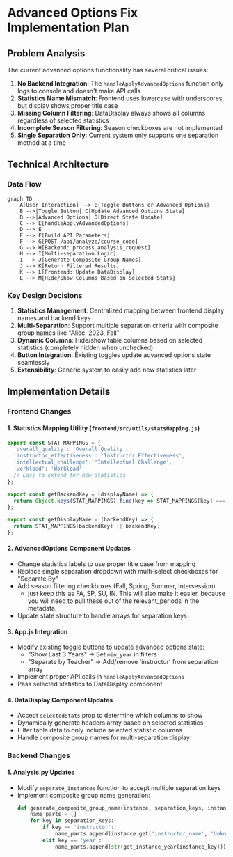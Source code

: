 
# Advanced Options Fix Implementation Plan

## Problem Analysis

The current advanced options functionality has several critical issues:

1. **No Backend Integration**: The `handleApplyAdvancedOptions` function only logs to console and doesn't make API calls
2. **Statistics Name Mismatch**: Frontend uses lowercase with underscores, but display shows proper title case
3. **Missing Column Filtering**: DataDisplay always shows all columns regardless of selected statistics
4. **Incomplete Season Filtering**: Season checkboxes are not implemented
5. **Single Separation Only**: Current system only supports one separation method at a time

## Technical Architecture

### Data Flow

```mermaid
graph TD
    A[User Interaction] --> B{Toggle Buttons or Advanced Options}
    B -->|Toggle Button| C[Update Advanced Options State]
    B -->|Advanced Options| D[Direct State Update]
    C --> E[handleApplyAdvancedOptions]
    D --> E
    E --> F[Build API Parameters]
    F --> G[POST /api/analyze/course_code]
    G --> H[Backend: process_analysis_request]
    H --> I[Multi-separation Logic]
    I --> J[Generate Composite Group Names]
    J --> K[Return Filtered Results]
    K --> L[Frontend: Update DataDisplay]
    L --> M[Hide/Show Columns Based on Selected Stats]
```

### Key Design Decisions

1. **Statistics Management**: Centralized mapping between frontend display names and backend keys
2. **Multi-Separation**: Support multiple separation criteria with composite group names like "Alice, 2023, Fall"
3. **Dynamic Columns**: Hide/show table columns based on selected statistics (completely hidden when unchecked)
4. **Button Integration**: Existing toggles update advanced options state seamlessly
5. **Extensibility**: Generic system to easily add new statistics later

## Implementation Details

### Frontend Changes

#### 1. Statistics Mapping Utility (`frontend/src/utils/statsMapping.js`)
```javascript
export const STAT_MAPPINGS = {
  'overall_quality': 'Overall Quality',
  'instructor_effectiveness': 'Instructor Effectiveness', 
  'intellectual_challenge': 'Intellectual Challenge',
  'workload': 'Workload'
  // Easy to extend for new statistics
};

export const getBackendKey = (displayName) => {
  return Object.keys(STAT_MAPPINGS).find(key => STAT_MAPPINGS[key] === displayName);
};

export const getDisplayName = (backendKey) => {
  return STAT_MAPPINGS[backendKey] || backendKey;
};
```

#### 2. AdvancedOptions Component Updates
- Change statistics labels to use proper title case from mapping
- Replace single separation dropdown with multi-select checkboxes for "Separate By"
- Add season filtering checkboxes (Fall, Spring, Summer, Intersession)
  - just keep this as FA, SP, SU, IN. This will also make it easier, because you will need to pull these out of the relevant_periods in the metadata.
- Update state structure to handle arrays for separation keys

#### 3. App.js Integration
- Modify existing toggle buttons to update advanced options state:
  - "Show Last 3 Years" → Set `min_year` in filters
  - "Separate by Teacher" → Add/remove 'instructor' from separation array
- Implement proper API calls in `handleApplyAdvancedOptions`
- Pass selected statistics to DataDisplay component

#### 4. DataDisplay Component Updates
- Accept `selectedStats` prop to determine which columns to show
- Dynamically generate headers array based on selected statistics
- Filter table data to only include selected statistic columns
- Handle composite group names for multi-separation display

### Backend Changes

#### 1. Analysis.py Updates
- Modify `separate_instances` function to accept multiple separation keys
- Implement composite group name generation:
  ```python
  def generate_composite_group_name(instance, separation_keys, instance_key):
      name_parts = []
      for key in separation_keys:
          if key == 'instructor':
              name_parts.append(instance.get('instructor_name', 'Unknown'))
          elif key == 'year':
              name_parts.append(str(get_instance_year(instance_key)))